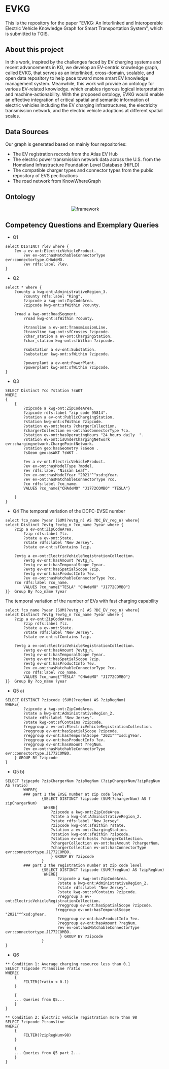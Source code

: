 # EVKG
This is the repository for the paper "EVKG: An Interlinked and Interoperable Electric Vehicle Knowledge Graph for Smart Transportation System", which is submitted to TGIS.
## About this project
In this work, inspired by the challenges faced by EV charging systems and recent advancements in KG, we develop an EV-centric knowledge graph, called EVKG, that serves as an interlinked, cross-domain, scalable, and open data repository to help pace toward more smart EV knowledge management system. Meanwhile, this work will provide an ontology for various EV-related knowledge. which enables rigorous logical interpretation and machine-actionability. With the proposed ontology, EVKG would enable an effective integration of critical spatial and semantic information of electric vehicles including the EV charging infrastructures, the electricity transmission network,
and the electric vehicle adoptions at different spatial scales.
## Data Sources 
Our graph is generated based on mainly four repositories: 
* The EV registration records from the Atlas EV Hub
* The electric power transmission network data across the U.S. from the Homeland Infrastructure Foundation Level Database (HIFLD)
* The compatible charger types and connector types from the public repository of EVS pecifications
* The road network from KnowWhereGraph
## Ontology
<p align="center">
    <img src="https://github.com/EVKG/evkg/blob/main/ontology.png" alt="framework" >
</p>

## Competency Questions and Exemplary Queries
* Q1
```
select DISTINCT ?lev where { 
	?ev a ev-ont:ElectricVehicleProduct.
    	?ev ev-ont:hasMatchableConnectorType evr:connectortype.CHAdeMO.
    	?ev rdfs:label ?lev.
}
```
* Q2
```
select * where { 
	?county a kwg-ont:AdministrativeRegion_3.
    	?county rdfs:label "King".
    	?zipcode a kwg-ont:ZipCodeArea.
    	?zipcode kwg-ont:sfWithin ?county.
    
   	?road a kwg-ont:RoadSegment.
    	?road kwg-ont:sfWithin ?county.
    
    	?transline a ev-ont:TransmissionLine.
    	?transline kwg-ont:sfCrosses ?zipcode.
    	?char_station a ev-ont:ChargingStation.
    	?char_station kwg-ont:sfWithin ?zipcode.
    
    	?substation a ev-ont:Substation.
    	?substation kwg-ont:sfWithin ?zipcode.
    
    	?powerplant a ev-ont:PowerPlant.
    	?powerplant kwg-ont:sfWithin ?zipcode.
}

```
* Q3
```
SELECT Distinct ?co ?station ?sWKT
WHERE
{
    {    
        ?zipcode a kwg-ont:ZipCodeArea.
        ?zipcode rdfs:label "zip code 95814".
        ?station a ev-ont:PublicChargingStation.
        ?station kwg-ont:sfWithin ?zipcode.
        ?station ev-ont:hosts ?chargerCollection. 
        ?chargerCollection ev-ont:hasConnectorType ?co.
        ?station ev-ont:hasOperatingHours "24 hours daily  ".
        ?station ev-ont:isUnderChargingNetwork evr:chargingnetwork.ChargePointNetwork.
        ?station geo:hasGeometry ?sGeom .
        ?sGeom geo:asWKT ?sWKT .
        
        ?ev a ev-ont:ElectricVehicleProduct.
        ?ev ev-ont:hasModelType ?model.
        ?ev rdfs:label "Nissan Leaf".
        ?ev ev-ont:hasModelYear "2021"^^xsd:gYear.
        ?ev ev-ont:hasMatchableConnectorType ?co.
        ?co rdfs:label ?co_name.
        VALUES ?co_name{"CHAdeMO" "J1772COMBO" "TESLA"}

    }
}
```
* Q4 The temporal variation of the DCFC-EVSE number
```
select ?co_name ?year (SUM(?evtg_n) AS ?DC_EV_reg_n) where{
select Distinct ?evtg ?evtg_n ?co_name ?year where { 
	?zip a ev-ont:ZipCodeArea.
    	?zip rdfs:label ?lz.
    	?state a ev-ont:State.
    	?state rdfs:label "New Jersey".
    	?state ev-ont:sfContains ?zip.

	?evtg a ev-ont:ElectricVehicleRegistrationCollection.
    	?evtg ev-ont:hasAmount ?evtg_n.
    	?evtg ev-ont:hasTemporalScope ?year.
    	?evtg ev-ont:hasSpatialScope ?zip.
    	?evtg ev-ont:hasProductInfo ?ev.
    	?ev ev-ont:hasMatchableConnectorType ?co.
   	?co rdfs:label ?co_name.
    	VALUES ?co_name{"TESLA" "CHAdeMO" "J1772COMBO"}
}}  Group By ?co_name ?year

```
The temporal variation of the number of EVs with fast charging capability
```
select ?co_name ?year (SUM(?evtg_n) AS ?DC_EV_reg_n) where{
select Distinct ?evtg ?evtg_n ?co_name ?year where { 
	?zip a ev-ont:ZipCodeArea.
    	?zip rdfs:label ?lz.
    	?state a ev-ont:State.
    	?state rdfs:label "New Jersey".
    	?state ev-ont:sfContains ?zip.

	?evtg a ev-ont:ElectricVehicleRegistrationCollection.
    	?evtg ev-ont:hasAmount ?evtg_n.
    	?evtg ev-ont:hasTemporalScope ?year.
    	?evtg ev-ont:hasSpatialScope ?zip.
    	?evtg ev-ont:hasProductInfo ?ev.
    	?ev ev-ont:hasMatchableConnectorType ?co.
    	?co rdfs:label ?co_name.
    	VALUES ?co_name{"TESLA" "CHAdeMO" "J1772COMBO"}
}}  Group By ?co_name ?year
```
* Q5 a)
```
SELECT DISTINCT ?zipcode (SUM(?regNum) AS ?zipRegNum)
WHERE{
        ?zipcode a kwg-ont:ZipCodeArea.
        ?state a kwg-ont:AdministrativeRegion_2.
        ?state rdfs:label "New Jersey".
        ?state kwg-ont:sfContains ?zipcode.
        ?reggroup a ev-ont:ElectricVehicleRegistrationCollection.
        ?reggroup ev-ont:hasSpatialScope ?zipcode.
        ?reggroup ev-ont:hasTemporalScope "2021"^^xsd:gYear.
        ?reggroup ev-ont:hasProductInfo ?ev. 
        ?reggroup ev-ont:hasAmount ?regNum.
        ?ev ev-ont:hasMatchableConnectorType evr:connectortype.J1772COMBO.
	} GROUP BY ?zipcode
}

```
* Q5 b)
```
SELECT ?zipcpde ?zipChargerNum ?zipRegNum (?zipChargerNum/?zipRegNum AS ?ratio)
        WHERE{
		### part 1 the EVSE number at zip code level
            	{SELECT DISTINCT ?zipcode (SUM(?chargerNum) AS ?zipChargerNum)
                 WHERE{
                    ?zipcode a kwg-ont:ZipCodeArea.
                    ?state a kwg-ont:AdministrativeRegion_2.
                    ?state rdfs:label "New Jersey".
                    ?zipcode kwg-ont:sfWithin ?state.
                    ?station a ev-ont:ChargingStation.
                    ?station kwg-ont:sfWithin ?zipcode.
                    ?station ev-ont:hosts ?chargerCollection. 
                    ?chargerCollection ev-ont:hasAmount ?chargerNum.
                    ?chargerCollection ev-ont:hasConnectorType evr:connectortype.J1772COMBO.
                    } GROUP BY ?zipcode
                }
		### part 2 the registration number at zip code level
                {SELECT DISTINCT ?zipcode (SUM(?regNum) AS ?zipRegNum)
                 WHERE{
                       ?zipcode a kwg-ont:ZipCodeArea.
                       ?state a kwg-ont:AdministrativeRegion_2.
                       ?state rdfs:label "New Jersey".
                       ?state kwg-ont:sfContains ?zipcode.
                       ?reggroup a ev-ont:ElectricVehicleRegistrationCollection.
                       ?reggroup ev-ont:hasSpatialScope ?zipcode.
                      ?reggroup ev-ont:hasTemporalScope "2021"^^xsd:gYear.
                       ?reggroup ev-ont:hasProductInfo ?ev. 
                       ?reggroup ev-ont:hasAmount ?regNum.
                       ?ev ev-ont:hasMatchableConnectorType evr:connectortype.J1772COMBO.
                        } GROUP BY ?zipcode
                }
}
```
* Q6
```
** Condition 1: Average charging resource less than 0.1
SELECT ?zipcode ?transline ?ratio 
WHERE{
    {
        FILTER(?ratio < 0.1)
    }

    {
    ... Queries from Q5...
    }
}
```
```
** Condition 2: Electric vehicle registration more than 98
SELECT ?zipcode ?transline 
WHERE{
    {
        FILTER(?zipRegNum>98)
    }

    {
    ... Queries from Q5 part 2...
    }
}
```


